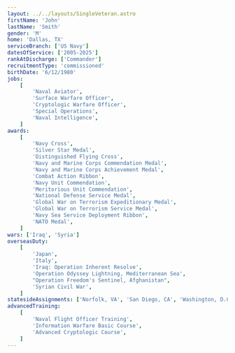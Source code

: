 ```yaml
---
layout: ../../layouts/SingleVeteran.astro
firstName: 'John'
lastName: 'Smith'
gender: 'M'
home: 'Dallas, TX'
serviceBranch: ['US Navy']
datesOfService: ['2005-2025']
rankAtDischarge: ['Commander']
recruitmentType: 'commissioned'
birthDate: '6/12/1980'
jobs:
    [
        'Naval Aviator',
        'Surface Warfare Officer',
        'Cryptologic Warfare Officer',
        'Special Operations',
        'Naval Intelligence',
    ]
awards:
    [
        'Navy Cross',
        'Silver Star Medal',
        'Distinguished Flying Cross',
        'Navy and Marine Corps Commendation Medal',
        'Navy and Marine Corps Achievement Medal',
        'Combat Action Ribbon',
        'Navy Unit Commendation',
        'Meritorious Unit Commendation',
        'National Defense Service Medal',
        'Global War on Terrorism Expeditionary Medal',
        'Global War on Terrorism Service Medal',
        'Navy Sea Service Deployment Ribbon',
        'NATO Medal',
    ]
wars: ['Iraq', 'Syria']
overseasDuty:
    [
        'Japan',
        'Italy',
        'Iraq: Operation Inherent Resolve',
        'Operation Odyssey Lightning, Mediterranean Sea',
        "Operation Freedom's Sentinel, Afghanistan",
        'Syrian Civil War',
    ]
statesideAssignments: ['Norfolk, VA', 'San Diego, CA', 'Washington, D.C.']
advancedTraining:
    [
        'Naval Flight Officer Training',
        'Information Warfare Basic Course',
        'Advanced Cryptologic Course',
    ]
---
```

